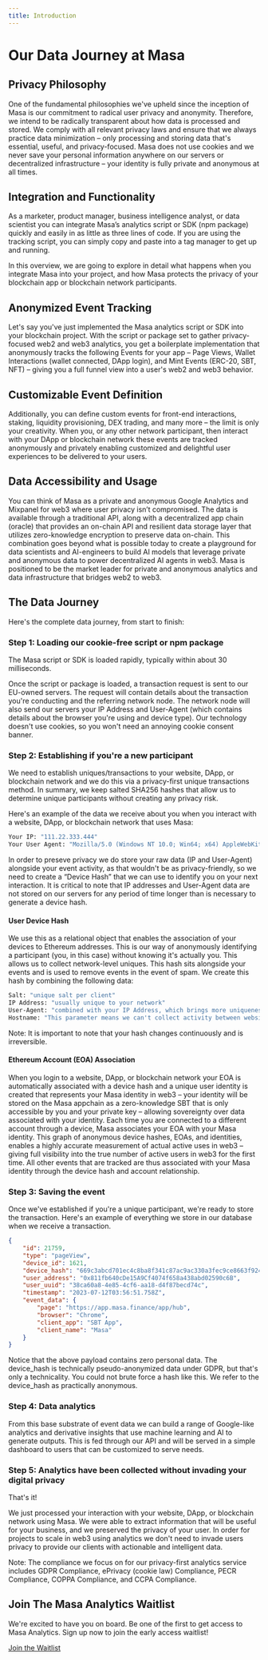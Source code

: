 ```yaml
---
title: Introduction
---
```


# Our Data Journey at Masa

## Privacy Philosophy

One of the fundamental philosophies we've upheld since the inception of Masa is our commitment to radical user privacy and anonymity. Therefore, we intend to be radically transparent about how data is processed and stored. We comply with all relevant privacy laws and ensure that we always practice data minimization – only processing and storing data that's essential, useful, and privacy-focused. Masa does not use cookies and we never save your personal information anywhere on our servers or decentralized infrastructure – your identity is fully private and anonymous at all times. 

## Integration and Functionality

As a marketer, product manager, business intelligence analyst, or data scientist you can integrate Masa’s analytics script or SDK (npm package) quickly and easily in as little as three lines of code. If you are using the tracking script, you can simply copy and paste into a tag manager to get up and running. 

In this overview, we are going to explore in detail what happens when you integrate Masa into your project, and how Masa protects the privacy of your blockchain app or blockchain network participants.

## Anonymized Event Tracking

Let's say you've just implemented the Masa analytics script or SDK into your blockchain project. With the script or package set to gather privacy-focused web2 and web3 analytics, you get a boilerplate implementation that anonymously tracks the following Events for your app – Page Views, Wallet Interactions (wallet connected, DApp login), and Mint Events (ERC-20, SBT, NFT) – giving you a full funnel view into a user's web2 and web3 behavior. 

## Customizable Event Definition

Additionally, you can define custom events for front-end interactions, staking, liquidity provisioning, DEX trading, and many more – the limit is only your creativity. When you, or any other network participant, then interact with your DApp or blockchain network these events are tracked anonymously and privately enabling customized and delightful user experiences to be delivered to your users. 

## Data Accessibility and Usage

You can think of Masa as a private and anonymous Google Analytics and Mixpanel for web3 where user privacy isn’t compromised. The data is available through a traditional API, along with a decentralized app chain (oracle) that provides an on-chain API and resilient data storage layer that utilizes zero-knowledge encryption to preserve data on-chain. This combination goes beyond what is possible today to create a playground for data scientists and AI-engineers to build AI models that leverage private and anonymous data to power decentralized AI agents in web3. Masa is positioned to be the market leader for private and anonymous analytics and data infrastructure that bridges web2 to web3. 

## The Data Journey

Here's the complete data journey, from start to finish:

### Step 1: Loading our cookie-free script or npm package

The Masa script or SDK is loaded rapidly, typically within about 30 milliseconds.

Once the script or package is loaded, a transaction request is sent to our EU-owned servers. The request will contain details about the transaction you're conducting and the referring network node. The network node will also send our servers your IP Address and User-Agent (which contains details about the browser you're using and device type). Our technology doesn't use cookies, so you won't need an annoying cookie consent banner.

### Step 2: Establishing if you're a new participant

We need to establish uniques/transactions to your website, DApp, or blockchain network and we do this via a privacy-first unique transactions method. In summary, we keep salted SHA256 hashes that allow us to determine unique participants without creating any privacy risk.

Here's an example of the data we receive about you when you interact with a website, DApp, or blockchain network that uses Masa:

```bash
Your IP: "111.22.333.444"
Your User Agent: "Mozilla/5.0 (Windows NT 10.0; Win64; x64) AppleWebKit/537.36 (KHTML, like Gecko) Chrome/77.0.3865.90 Safari/537.36"
```

In order to preseve privacy we do store your raw data (IP and User-Agent) alongside your event activity, as that wouldn't be as privacy-friendly, so we need to create a “Device Hash” that we can use to identify you on your next interaction. It is critical to note that IP addresses and User-Agent data are not stored on our servers for any period of time longer than is necessary to generate a device hash.

#### User Device Hash

We use this as a relational object that enables the association of your devices to Ethereum addresses. This is our way of anonymously identifying a participant (you, in this case) without knowing it's actually you. This allows us to collect network-level uniques. This hash sits alongside your events and is used to remove events in the event of spam. We create this hash by combining the following data:

```bash
Salt: "unique salt per client"
IP Address: "usually unique to your network"
User-Agent: "combined with your IP Address, which brings more uniqueness to the user signature hash"
Hostname: "This parameter means we can't collect activity between websites, DApps, and blockchain networks unlike cookies"
```

Note: It is important to note that your hash changes continuously and is irreversible. 

#### Ethereum Account (EOA) Association

When you login to a website, DApp, or blockchain network your EOA is automatically associated with a device hash and a unique user identity is created that represents your Masa identity in web3 – your identity will be stored on the Masa appchain as a zero-knowledge SBT that is only accessible by you and your private key – allowing sovereignty over data associated with your identity. Each time you are connected to a different account through a device, Masa associates your EOA with your Masa identity. This graph of anonymous device hashes, EOAs, and identities, enables a highly accurate measurement of actual active uses in web3 – giving full visibility into the true number of active users in web3 for the first time. All other events that are tracked are thus associated with your Masa identity through the device hash and account relationship. 

### Step 3: Saving the event

Once we've established if you're a unique participant, we're ready to store the transaction. Here's an example of everything we store in our database when we receive a transaction.

```json
{
    "id": 21759,
    "type": "pageView",
    "device_id": 1621,
    "device_hash": "669c3abcd701ec4c8ba8f341c87ac9ac330a3fec9ce8663f92476ebed54c5591",
    "user_address": "0x811fb640cDe15A9Cf4074f658a438abd02590c6B",
    "user_uuid": "38ca60a8-4e85-4cf6-aa18-d4f87becd74c",
    "timestamp": "2023-07-12T03:56:51.758Z",
    "event_data": {
        "page": "https://app.masa.finance/app/hub",
        "browser": "Chrome",
        "client_app": "SBT App",
        "client_name": "Masa"
    }
}
```

Notice that the above payload contains zero personal data. The device_hash is technically pseudo-anonymized data under GDPR, but that's only a technicality. You could not brute force a hash like this. We refer to the device_hash as practically anonymous.

### Step 4: Data analytics

From this base substrate of event data we can build a range of Google-like analytics and derivative insights that use machine learning and AI to generate outputs. This is fed through our API and will be served in a simple dashboard to users that can be customized to serve needs. 

### Step 5: Analytics have been collected without invading your digital privacy

That's it!

We just processed your interaction with your website, DApp, or blockchain network using Masa. We were able to extract information that will be useful for your business, and we preserved the privacy of your user. In order for projects to scale in web3 using analytics we don't need to invade users privacy to provide our clients with actionable and intelligent data. 

Note: The compliance we focus on for our privacy-first analytics service includes GDPR Compliance, ePrivacy (cookie law) Compliance, PECR Compliance, COPPA Compliance, and CCPA Compliance.

## Join The Masa Analytics Waitlist

We're excited to have you on board. Be one of the first to get access to Masa Analytics. Sign up now to join the early access waitlist!

[Join the Waitlist](https://www.masa.finance/)

